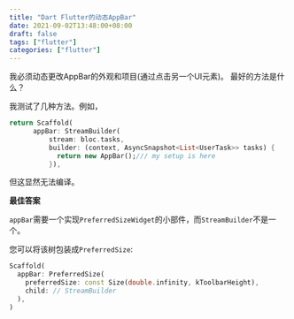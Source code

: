 ```yaml
---
title: "Dart Flutter的动态AppBar"
date: 2021-09-02T13:48:00+08:00
draft: false
tags: ["flutter"]
categories: ["flutter"]
---
```


我必须动态更改AppBar的外观和项目(通过点击另一个UI元素)。
最好的方法是什么？

我测试了几种方法。例如，

```dart
return Scaffold(
      appBar: StreamBuilder(
          stream: bloc.tasks,
          builder: (context, AsyncSnapshot<List<UserTask>> tasks) {
            return new AppBar();/// my setup is here
          }),
```


但这显然无法编译。



**最佳答案**

`appBar`需要一个实现`PreferredSizeWidget`的小部件，而`StreamBuilder`不是一个。

您可以将该树包装成`PreferredSize`:

```dart
Scaffold(
  appBar: PreferredSize(
    preferredSize: const Size(double.infinity, kToolbarHeight),
    child: // StreamBuilder
  ),
)
```
